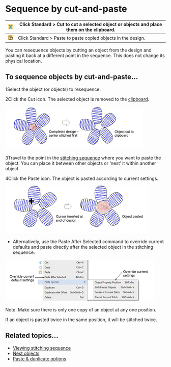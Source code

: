 # Sequence by cut-and-paste

| ![Cut00048.png](assets/Cut00048.png)     | Click Standard > Cut to cut a selected object or objects and place them on the clipboard. |
| ---------------------------------------- | ----------------------------------------------------------------------------------------- |
| ![Paste00049.png](assets/Paste00049.png) | Click Standard > Paste to paste copied objects in the design.                             |

You can resequence objects by cutting an object from the design and pasting it back at a different point in the sequence. This does not change its physical location.

## To sequence objects by cut-and-paste...

1Select the object (or objects) to resequence.

2Click the Cut icon. The selected object is removed to the [clipboard](../../glossary/glossary).

![combine00050.png](assets/combine00050.png)

3Travel to the point in the [stitching sequence](../../glossary/glossary) where you want to paste the object. You can place it between other objects or ‘nest’ it within another object.

4Click the Paste icon. The object is pasted according to current settings.

![combine00053.png](assets/combine00053.png)

- Alternatively, use the Paste After Selected command to override current defaults and paste directly after the selected object in the stitching sequence.

![combine00056.png](assets/combine00056.png)

Note: Make sure there is only one copy of an object at any one position.

If an object is pasted twice in the same position, it will be stitched twice.

## Related topics...

- [Viewing stitching sequence](../../Basics/view/Viewing_stitching_sequence)
- [Nest objects](Nest_objects)
- [Paste & duplicate options](../../Setup/settings/Paste_duplicate_options)
